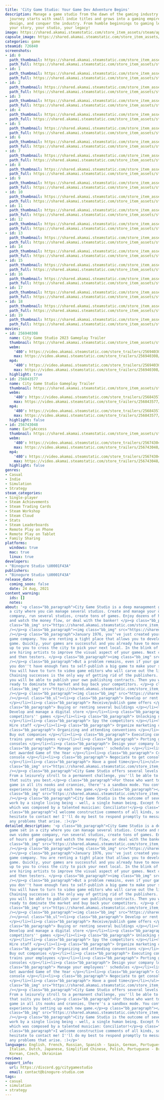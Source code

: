 ```yaml
---
title: 'City Game Studio: Your Game Dev Adventure Begins'
description: Manage a game studio from the dawn of the gaming industry in 1976. Your
  journey starts with small indie titles and grows into a gaming empire. Develop,
  design, and conquer the industry. From humble beginnings to gaming legend – it’s
  your story, your studio, your legacy!
image: https://shared.akamai.steamstatic.com/store_item_assets/steam/apps/726840/header.jpg?t=1732877106
capsule_image: https://shared.akamai.steamstatic.com/store_item_assets/steam/apps/726840/d67ca51a2e33e6fc7c7187d1ebe93e3b62457e10/capsule_231x87.jpg?t=1732877106
categories: game
steamid: 726840
screenshots:
- id: 0
  path_thumbnail: https://shared.akamai.steamstatic.com/store_item_assets/steam/apps/726840/ss_f6e35ebe69dcce66f042e58c03b4364fe0629226.600x338.jpg?t=1732877106
  path_full: https://shared.akamai.steamstatic.com/store_item_assets/steam/apps/726840/ss_f6e35ebe69dcce66f042e58c03b4364fe0629226.1920x1080.jpg?t=1732877106
- id: 1
  path_thumbnail: https://shared.akamai.steamstatic.com/store_item_assets/steam/apps/726840/ss_ca3bae42c03d23aef21a4f6d32c942cf44529bca.600x338.jpg?t=1732877106
  path_full: https://shared.akamai.steamstatic.com/store_item_assets/steam/apps/726840/ss_ca3bae42c03d23aef21a4f6d32c942cf44529bca.1920x1080.jpg?t=1732877106
- id: 2
  path_thumbnail: https://shared.akamai.steamstatic.com/store_item_assets/steam/apps/726840/ss_7dee68d7fd2168d152ecfb01f057867a730e4ef9.600x338.jpg?t=1732877106
  path_full: https://shared.akamai.steamstatic.com/store_item_assets/steam/apps/726840/ss_7dee68d7fd2168d152ecfb01f057867a730e4ef9.1920x1080.jpg?t=1732877106
- id: 3
  path_thumbnail: https://shared.akamai.steamstatic.com/store_item_assets/steam/apps/726840/ss_d35718c290ae6a96a879684396d43c12fa4237c5.600x338.jpg?t=1732877106
  path_full: https://shared.akamai.steamstatic.com/store_item_assets/steam/apps/726840/ss_d35718c290ae6a96a879684396d43c12fa4237c5.1920x1080.jpg?t=1732877106
- id: 4
  path_thumbnail: https://shared.akamai.steamstatic.com/store_item_assets/steam/apps/726840/ss_7f1e2b3d1e66d7d9493f370b7bff4c0913d918f7.600x338.jpg?t=1732877106
  path_full: https://shared.akamai.steamstatic.com/store_item_assets/steam/apps/726840/ss_7f1e2b3d1e66d7d9493f370b7bff4c0913d918f7.1920x1080.jpg?t=1732877106
- id: 5
  path_thumbnail: https://shared.akamai.steamstatic.com/store_item_assets/steam/apps/726840/ss_ef94171eed7f2d7b06c4e13b7efc2c6379b986e1.600x338.jpg?t=1732877106
  path_full: https://shared.akamai.steamstatic.com/store_item_assets/steam/apps/726840/ss_ef94171eed7f2d7b06c4e13b7efc2c6379b986e1.1920x1080.jpg?t=1732877106
- id: 6
  path_thumbnail: https://shared.akamai.steamstatic.com/store_item_assets/steam/apps/726840/ss_630cd2104332cb715efd08b3219746c8f1a93e7c.600x338.jpg?t=1732877106
  path_full: https://shared.akamai.steamstatic.com/store_item_assets/steam/apps/726840/ss_630cd2104332cb715efd08b3219746c8f1a93e7c.1920x1080.jpg?t=1732877106
- id: 7
  path_thumbnail: https://shared.akamai.steamstatic.com/store_item_assets/steam/apps/726840/ss_1aab46954a5bc430afe012952e0fc155b79fedef.600x338.jpg?t=1732877106
  path_full: https://shared.akamai.steamstatic.com/store_item_assets/steam/apps/726840/ss_1aab46954a5bc430afe012952e0fc155b79fedef.1920x1080.jpg?t=1732877106
- id: 8
  path_thumbnail: https://shared.akamai.steamstatic.com/store_item_assets/steam/apps/726840/ss_c3448fe95d2980f7bd734dec097d3c3705852ebc.600x338.jpg?t=1732877106
  path_full: https://shared.akamai.steamstatic.com/store_item_assets/steam/apps/726840/ss_c3448fe95d2980f7bd734dec097d3c3705852ebc.1920x1080.jpg?t=1732877106
- id: 9
  path_thumbnail: https://shared.akamai.steamstatic.com/store_item_assets/steam/apps/726840/ss_ef74efadd6a5382c9086de9e9a08815ccbd0fb0d.600x338.jpg?t=1732877106
  path_full: https://shared.akamai.steamstatic.com/store_item_assets/steam/apps/726840/ss_ef74efadd6a5382c9086de9e9a08815ccbd0fb0d.1920x1080.jpg?t=1732877106
- id: 10
  path_thumbnail: https://shared.akamai.steamstatic.com/store_item_assets/steam/apps/726840/ss_5293f367bd079f5cce0dc60639d019704c2e2d0b.600x338.jpg?t=1732877106
  path_full: https://shared.akamai.steamstatic.com/store_item_assets/steam/apps/726840/ss_5293f367bd079f5cce0dc60639d019704c2e2d0b.1920x1080.jpg?t=1732877106
- id: 11
  path_thumbnail: https://shared.akamai.steamstatic.com/store_item_assets/steam/apps/726840/ss_365a8c91d06194ec61a85c2a52f8316ac05e2af8.600x338.jpg?t=1732877106
  path_full: https://shared.akamai.steamstatic.com/store_item_assets/steam/apps/726840/ss_365a8c91d06194ec61a85c2a52f8316ac05e2af8.1920x1080.jpg?t=1732877106
- id: 12
  path_thumbnail: https://shared.akamai.steamstatic.com/store_item_assets/steam/apps/726840/ss_e8ddb5686961c907e8e44f55f7398bc6702326ee.600x338.jpg?t=1732877106
  path_full: https://shared.akamai.steamstatic.com/store_item_assets/steam/apps/726840/ss_e8ddb5686961c907e8e44f55f7398bc6702326ee.1920x1080.jpg?t=1732877106
- id: 13
  path_thumbnail: https://shared.akamai.steamstatic.com/store_item_assets/steam/apps/726840/ss_f2cea6465066357b48704cbf7b47f6dc8b517219.600x338.jpg?t=1732877106
  path_full: https://shared.akamai.steamstatic.com/store_item_assets/steam/apps/726840/ss_f2cea6465066357b48704cbf7b47f6dc8b517219.1920x1080.jpg?t=1732877106
- id: 14
  path_thumbnail: https://shared.akamai.steamstatic.com/store_item_assets/steam/apps/726840/ss_840d3aa10bba5d8dedaaa4176559fd5a26462fdc.600x338.jpg?t=1732877106
  path_full: https://shared.akamai.steamstatic.com/store_item_assets/steam/apps/726840/ss_840d3aa10bba5d8dedaaa4176559fd5a26462fdc.1920x1080.jpg?t=1732877106
- id: 15
  path_thumbnail: https://shared.akamai.steamstatic.com/store_item_assets/steam/apps/726840/ss_fab16f0a2775aae4044e0226d2e0916c0234fdac.600x338.jpg?t=1732877106
  path_full: https://shared.akamai.steamstatic.com/store_item_assets/steam/apps/726840/ss_fab16f0a2775aae4044e0226d2e0916c0234fdac.1920x1080.jpg?t=1732877106
- id: 16
  path_thumbnail: https://shared.akamai.steamstatic.com/store_item_assets/steam/apps/726840/ss_321da79b484d48589850a89212d4efa82333f4f7.600x338.jpg?t=1732877106
  path_full: https://shared.akamai.steamstatic.com/store_item_assets/steam/apps/726840/ss_321da79b484d48589850a89212d4efa82333f4f7.1920x1080.jpg?t=1732877106
- id: 17
  path_thumbnail: https://shared.akamai.steamstatic.com/store_item_assets/steam/apps/726840/ss_41634d36ae4b4e27707643c07ad19220f23f938b.600x338.jpg?t=1732877106
  path_full: https://shared.akamai.steamstatic.com/store_item_assets/steam/apps/726840/ss_41634d36ae4b4e27707643c07ad19220f23f938b.1920x1080.jpg?t=1732877106
- id: 18
  path_thumbnail: https://shared.akamai.steamstatic.com/store_item_assets/steam/apps/726840/ss_c15bcb22c05c8619d0d4bbdcce379be7ead84c22.600x338.jpg?t=1732877106
  path_full: https://shared.akamai.steamstatic.com/store_item_assets/steam/apps/726840/ss_c15bcb22c05c8619d0d4bbdcce379be7ead84c22.1920x1080.jpg?t=1732877106
- id: 19
  path_thumbnail: https://shared.akamai.steamstatic.com/store_item_assets/steam/apps/726840/ss_cb88741f15dfff025d6267316894eed2c71dfe43.600x338.jpg?t=1732877106
  path_full: https://shared.akamai.steamstatic.com/store_item_assets/steam/apps/726840/ss_cb88741f15dfff025d6267316894eed2c71dfe43.1920x1080.jpg?t=1732877106
movies:
- id: 256940308
  name: City Game Studio 2023 Gameplay Trailer
  thumbnail: https://shared.akamai.steamstatic.com/store_item_assets/steam/apps/256940308/movie.293x165.jpg?t=1709053131
  webm:
    '480': https://video.akamai.steamstatic.com/store_trailers/256940308/movie480_vp9.webm?t=1709053131
    max: https://video.akamai.steamstatic.com/store_trailers/256940308/movie_max_vp9.webm?t=1709053131
  mp4:
    '480': https://video.akamai.steamstatic.com/store_trailers/256940308/movie480.mp4?t=1709053131
    max: https://video.akamai.steamstatic.com/store_trailers/256940308/movie_max.mp4?t=1709053131
  highlight: true
- id: 256843577
  name: City Game Studio Gameplay Trailer
  thumbnail: https://shared.akamai.steamstatic.com/store_item_assets/steam/apps/256843577/movie.293x165.jpg?t=1709053135
  webm:
    '480': https://video.akamai.steamstatic.com/store_trailers/256843577/movie480_vp9.webm?t=1709053135
    max: https://video.akamai.steamstatic.com/store_trailers/256843577/movie_max_vp9.webm?t=1709053135
  mp4:
    '480': https://video.akamai.steamstatic.com/store_trailers/256843577/movie480.mp4?t=1709053135
    max: https://video.akamai.steamstatic.com/store_trailers/256843577/movie_max.mp4?t=1709053135
  highlight: false
- id: 256743048
  name: EarlyAccess
  thumbnail: https://shared.akamai.steamstatic.com/store_item_assets/steam/apps/256743048/movie.293x165.jpg?t=1709053139
  webm:
    '480': https://video.akamai.steamstatic.com/store_trailers/256743048/movie480.webm?t=1709053139
    max: https://video.akamai.steamstatic.com/store_trailers/256743048/movie_max.webm?t=1709053139
  mp4:
    '480': https://video.akamai.steamstatic.com/store_trailers/256743048/movie480.mp4?t=1709053139
    max: https://video.akamai.steamstatic.com/store_trailers/256743048/movie_max.mp4?t=1709053139
  highlight: false
genres:
- Casual
- Indie
- Simulation
- Strategy
steam_categories:
- Single-player
- Steam Achievements
- Steam Trading Cards
- Steam Workshop
- Steam Cloud
- Stats
- Steam Leaderboards
- Remote Play on Phone
- Remote Play on Tablet
- Family Sharing
platforms:
  windows: true
  mac: true
  linux: true
developers:
- "Binogure Studio \U0001F43A"
publishers:
- "Binogure Studio \U0001F43A"
release_date:
  coming_soon: false
  date: 24 Aug, 2021
content_warning:
  ids: []
  notes:
about: '<p class="bb_paragraph">City Game Studio is a deep management game set in
  a city where you can manage several studios. Create and manage your own video game
  company, run several studios, create tons of games. Enjoy dozens of hours of gameplay
  and watch the money flow, or deal with the banker! </p><p class="bb_paragraph"><img
  class="bb_img" src="https://shared.akamai.steamstatic.com/store_item_assets/steam/apps/726840/extras/map-rounded.gif?t=1732877106"
  /></p><p class="bb_paragraph"><img class="bb_img" src="https://shared.akamai.steamstatic.com/store_item_assets/steam/apps/726840/extras/gameplay-616x96.png?t=1732877106"
  /></p><p class="bb_paragraph">January 1976, you''ve just created your own video
  game company. You are renting a tight place that allows you to develop your first
  game. Quickly, your games are successful and you already have to move, but it is
  up to you to cross the city to pick your next local. In the blink of an eye you
  are hiring artists to improve the visual aspect of your games. Next came developers
  and then testers. </p><p class="bb_paragraph"><img class="bb_img" src="https://shared.akamai.steamstatic.com/store_item_assets/steam/apps/726840/extras/create-game-rounded.gif?t=1732877106"
  /></p><p class="bb_paragraph">But a problem remains, even if your games are brilliant,
  you don''t have enough fans to self-publish a big game to make your studio profitable.
  You will have to turn to video game editors who will carve out the lion''s share.
  Chaining successes is the only way of getting rid of the publishers. Furthermore
  you will be able to publish your own publishing contracts. Then you will then be
  ready to dominate the market and buy back your competitors. </p><p class="bb_paragraph"><img
  class="bb_img" src="https://shared.akamai.steamstatic.com/store_item_assets/steam/apps/726840/extras/create-engine-rounded.gif?t=1732877106"
  /></p><p class="bb_paragraph"><img class="bb_img" src="https://shared.akamai.steamstatic.com/store_item_assets/steam/apps/726840/extras/features-616x96.png?t=1732877106"
  /></p><ul class="bb_ul"><li><p class="bb_paragraph"> Develop or rent game engines
  </p></li><li><p class="bb_paragraph"> Receive/publish game offers </p></li><li><p
  class="bb_paragraph"> Buying or renting several buildings </p></li><li><p class="bb_paragraph">
  Develop and manage a digital store </p></li><li><p class="bb_paragraph"> Cracking
  competitors'' games </p></li><li><p class="bb_paragraph"> Unlocking new game genres
  </p></li><li><p class="bb_paragraph"> Spy the competitors </p></li><li><p class="bb_paragraph">
  Hire staff </p></li><li><p class="bb_paragraph"> Organize marketing campaigns </p></li><li><p
  class="bb_paragraph"> Organizing and attending conventions </p></li><li><p class="bb_paragraph">
  Buy out companies </p></li><li><p class="bb_paragraph"> Executing contracts that
  trains your employees </p></li><li><p class="bb_paragraph"> Porting games to several
  consoles </p></li><li><p class="bb_paragraph"> Design your company logo </p></li><li><p
  class="bb_paragraph"> Manage your employees'' schedules </p></li><li><p class="bb_paragraph">
  Get awarded Game of the Year </p></li><li><p class="bb_paragraph"> Create your own
  console </p></li><li><p class="bb_paragraph"> Negociate to get consoles'' licenses
  </p></li><li><p class="bb_paragraph"> Have a good time</p></li></ul><p class="bb_paragraph"><img
  class="bb_img" src="https://shared.akamai.steamstatic.com/store_item_assets/steam/apps/726840/extras/game-modes-616x96.png?t=1732877106"
  /></p><p class="bb_paragraph">City Game Studio offers several levels of difficulty.
  From a leisurely stroll to a permanent challenge, you''ll be able to find the difficulty
  that suits you best.</p><p class="bb_paragraph">For those who want to explore the
  game in all its nooks and crannies, there''s a sandbox mode. You control your gaming
  experience by setting up each new game.</p><p class="bb_paragraph"></p><p class="bb_paragraph"><img
  class="bb_img" src="https://shared.akamai.steamstatic.com/store_item_assets/steam/apps/726840/extras/development-team-616x96.png?t=1732877106"
  /></p><p class="bb_paragraph">City Game Studio is the outcome of several years''
  work by a single living being - well, a single human being. Except for the soundtrack,
  which was composed by a talented musician: Conciliator!</p><p class="bb_paragraph"></p><p
  class="bb_paragraph">I welcome constructive comments of all kinds, so please don''t
  hesitate to contact me! I''ll do my best to respond promptly to messages and solve
  any problems that arise. :)</p>'
detailed_description: '<p class="bb_paragraph">City Game Studio is a deep management
  game set in a city where you can manage several studios. Create and manage your
  own video game company, run several studios, create tons of games. Enjoy dozens
  of hours of gameplay and watch the money flow, or deal with the banker! </p><p class="bb_paragraph"><img
  class="bb_img" src="https://shared.akamai.steamstatic.com/store_item_assets/steam/apps/726840/extras/map-rounded.gif?t=1732877106"
  /></p><p class="bb_paragraph"><img class="bb_img" src="https://shared.akamai.steamstatic.com/store_item_assets/steam/apps/726840/extras/gameplay-616x96.png?t=1732877106"
  /></p><p class="bb_paragraph">January 1976, you''ve just created your own video
  game company. You are renting a tight place that allows you to develop your first
  game. Quickly, your games are successful and you already have to move, but it is
  up to you to cross the city to pick your next local. In the blink of an eye you
  are hiring artists to improve the visual aspect of your games. Next came developers
  and then testers. </p><p class="bb_paragraph"><img class="bb_img" src="https://shared.akamai.steamstatic.com/store_item_assets/steam/apps/726840/extras/create-game-rounded.gif?t=1732877106"
  /></p><p class="bb_paragraph">But a problem remains, even if your games are brilliant,
  you don''t have enough fans to self-publish a big game to make your studio profitable.
  You will have to turn to video game editors who will carve out the lion''s share.
  Chaining successes is the only way of getting rid of the publishers. Furthermore
  you will be able to publish your own publishing contracts. Then you will then be
  ready to dominate the market and buy back your competitors. </p><p class="bb_paragraph"><img
  class="bb_img" src="https://shared.akamai.steamstatic.com/store_item_assets/steam/apps/726840/extras/create-engine-rounded.gif?t=1732877106"
  /></p><p class="bb_paragraph"><img class="bb_img" src="https://shared.akamai.steamstatic.com/store_item_assets/steam/apps/726840/extras/features-616x96.png?t=1732877106"
  /></p><ul class="bb_ul"><li><p class="bb_paragraph"> Develop or rent game engines
  </p></li><li><p class="bb_paragraph"> Receive/publish game offers </p></li><li><p
  class="bb_paragraph"> Buying or renting several buildings </p></li><li><p class="bb_paragraph">
  Develop and manage a digital store </p></li><li><p class="bb_paragraph"> Cracking
  competitors'' games </p></li><li><p class="bb_paragraph"> Unlocking new game genres
  </p></li><li><p class="bb_paragraph"> Spy the competitors </p></li><li><p class="bb_paragraph">
  Hire staff </p></li><li><p class="bb_paragraph"> Organize marketing campaigns </p></li><li><p
  class="bb_paragraph"> Organizing and attending conventions </p></li><li><p class="bb_paragraph">
  Buy out companies </p></li><li><p class="bb_paragraph"> Executing contracts that
  trains your employees </p></li><li><p class="bb_paragraph"> Porting games to several
  consoles </p></li><li><p class="bb_paragraph"> Design your company logo </p></li><li><p
  class="bb_paragraph"> Manage your employees'' schedules </p></li><li><p class="bb_paragraph">
  Get awarded Game of the Year </p></li><li><p class="bb_paragraph"> Create your own
  console </p></li><li><p class="bb_paragraph"> Negociate to get consoles'' licenses
  </p></li><li><p class="bb_paragraph"> Have a good time</p></li></ul><p class="bb_paragraph"><img
  class="bb_img" src="https://shared.akamai.steamstatic.com/store_item_assets/steam/apps/726840/extras/game-modes-616x96.png?t=1732877106"
  /></p><p class="bb_paragraph">City Game Studio offers several levels of difficulty.
  From a leisurely stroll to a permanent challenge, you''ll be able to find the difficulty
  that suits you best.</p><p class="bb_paragraph">For those who want to explore the
  game in all its nooks and crannies, there''s a sandbox mode. You control your gaming
  experience by setting up each new game.</p><p class="bb_paragraph"></p><p class="bb_paragraph"><img
  class="bb_img" src="https://shared.akamai.steamstatic.com/store_item_assets/steam/apps/726840/extras/development-team-616x96.png?t=1732877106"
  /></p><p class="bb_paragraph">City Game Studio is the outcome of several years''
  work by a single living being - well, a single human being. Except for the soundtrack,
  which was composed by a talented musician: Conciliator!</p><p class="bb_paragraph"></p><p
  class="bb_paragraph">I welcome constructive comments of all kinds, so please don''t
  hesitate to contact me! I''ll do my best to respond promptly to messages and solve
  any problems that arise. :)</p>'
languages: English, French, Russian, Spanish - Spain, German, Portuguese - Portugal,
  Italian, Dutch, Japanese, Simplified Chinese, Polish, Portuguese - Brazil, Turkish,
  Korean, Czech, Ukrainian
reviews:
support_info:
  url: https://discord.gg/citygamestudio
  email: contact@binogure-studio.com
tags:
- casual
- simulation
- strategy
---
```


